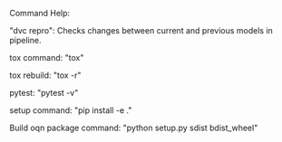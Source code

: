 Command Help:

"dvc repro": Checks changes between current and previous models in pipeline.

tox command:
"tox"

tox rebuild:
"tox -r"

pytest:
"pytest -v"

setup command:
"pip install -e ."

Build oqn package command:
"python setup.py sdist bdist_wheel"


